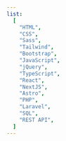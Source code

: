```yaml
---
list:
  [
    "HTML",
    "CSS",
    "Sass",
    "Tailwind",
    "Bootstrap",
    "JavaScript",
    "jQuery",
    "TypeScript",
    "React",
    "NextJS",
    "Astro",
    "PHP",
    "Laravel",
    "SQL",
    "REST API",
  ]
---
```

